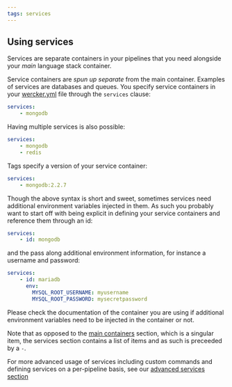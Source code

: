 ```yaml
---
tags: services
---
```


## Using services

Services are separate containers in your pipelines that you need
alongside your *main* language stack container.

Service containers are *spun up separate* from the main container.
Examples of services are databases and queues. You specify service
containers in your [wercker.yml](/docs/wercker-yml/creating-a-yml.html) file through the `services` clause:

```yaml
services:
    - mongodb
```

Having multiple services is also possible:

```yaml
services:
    - mongodb
    - redis
```

Tags specify a version of your service container:

```yaml
services:
    - mongodb:2.2.7
```

Though the above syntax is short and sweet, sometimes services need
additional environment variables injected in them. As such you probably
want to start off with being explicit in defining your service containers and
reference them through an id:

```yaml
services:
    - id: mongodb
```

and the pass along additional environment information, for instance a username and password:

```yaml
services:
    - id: mariadb
      env:
        MYSQL_ROOT_USERNAME: myusername
        MYSQL_ROOT_PASSWORD: mysecretpassword
```

Please check the documentation of the container you are using if
additional environment variables need to be injected in the container or
not.

Note that as opposed to the [main containers](/docs/containers/using-containers.html) section, which is a singular item,
the services section contains a list of items and as such is preceeded by a `-`.

For more advanced usage of services including custom commands and defining
services on a per-pipeline basis, see our [advanced services section](/docs/services/advanced-services.html)